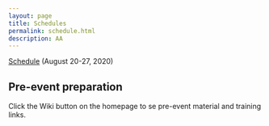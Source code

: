 ```yaml
---
layout: page
title: Schedules 
permalink: schedule.html
description: AA
---
```


<a href="https://drive.google.com/file/d/1miFDBOYcd1PvMmUYHbFt8XhSh-EjXeU4/view?usp=sharing">Schedule</a> (August 20-27, 2020)

## Pre-event preparation

Click the Wiki button on the homepage to se pre-event material and training links. 



